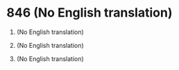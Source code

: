 # 846 (No English translation)

1.  (No English translation)

2.  (No English translation)

3.  (No English translation)

